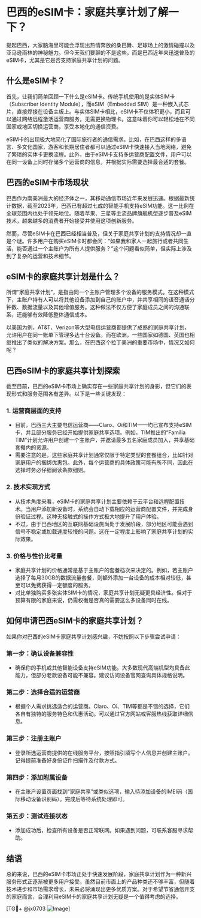 # 巴西的eSIM卡：家庭共享计划了解一下？

提起巴西，大家脑海里可能会浮现出热情奔放的桑巴舞、足球场上的激情碰撞以及亚马逊雨林的神秘魅力。但今天我们要聊的不是这些，而是巴西近年来迅速普及的eSIM卡，尤其是它是否支持家庭共享计划的问题。

## 什么是eSIM卡？

首先，让我们简单回顾一下什么是eSIM卡。传统手机使用的是实体SIM卡（Subscriber Identity Module），而eSIM（Embedded SIM）是一种嵌入式芯片，直接焊接在设备主板上。与实体SIM卡相比，eSIM卡不仅体积更小，而且可以通过网络远程激活运营商服务，无需更换物理卡。这意味着你可以轻松地在不同国家或地区切换运营商，享受本地化的通信资费。

eSIM卡的出现极大地简化了国际旅行者的通信需求。比如，在巴西这样的多语言、多文化国家，游客和长期居住者都可以通过eSIM卡快速接入当地网络，避免了繁琐的实体卡更换流程。此外，由于eSIM卡支持多运营商配置文件，用户可以在同一设备上同时存储多个运营商的信息，并根据实际需要选择最合适的套餐。

## 巴西的eSIM卡市场现状

巴西作为南美洲最大的经济体之一，其移动通信市场近年来发展迅速。根据最新统计数据，截至2023年，巴西已有超过七成的智能手机支持eSIM功能。这一比例在全球范围内也处于领先地位。随着苹果、三星等主流品牌旗舰机型逐步普及eSIM技术，越来越多的消费者开始接受并使用这项创新服务。

然而，尽管eSIM卡在巴西已经相当普及，但关于家庭共享计划的支持情况却一直是个谜。许多用户在购买eSIM卡时都会问：“如果我和家人一起旅行或者共同生活，能否通过一个主账户为所有人提供服务？”这个问题看似简单，但实际上涉及到了复杂的运营和技术细节。

## eSIM卡的家庭共享计划是什么？

所谓“家庭共享计划”，是指由同一个主账户管理多个设备的服务模式。在这种模式下，主账户持有人可以将其他设备添加到自己的账户中，并共享相同的语音通话分钟数、数据流量以及其他增值服务。这种做法不仅方便了家庭成员之间的沟通联系，还能够有效降低整体通信成本。

以美国为例，AT&T、Verizon等大型电信运营商都提供了成熟的家庭共享计划，允许用户在同一账单下管理多达十台设备。而在欧洲，一些国家如德国、英国也相继推出了类似的解决方案。那么，在巴西这个拉丁美洲的重要市场中，情况又如何呢？

## 巴西eSIM卡的家庭共享计划探索

截至目前，巴西的eSIM卡市场上确实存在一些家庭共享计划的身影，但它们的表现形式和服务范围各有差异。以下是一些关键发现：

### 1. **运营商层面的支持**
   - 目前，巴西三大主要电信运营商——Claro、Oi和TIM——均已宣布支持eSIM卡，并且部分服务已经开始提供家庭共享选项。例如，TIM推出的“Família TIM”计划允许用户创建一个主账户，并邀请最多五名家庭成员加入，共享基础套餐内的资源。
   - 需要注意的是，这些家庭共享计划通常仅限于特定类型的套餐组合，比如针对家庭用户的捆绑优惠包。此外，每个运营商的具体政策可能有所不同，因此在选择时务必仔细阅读条款细则。

### 2. **技术实现方式**
   - 从技术角度来看，eSIM卡的家庭共享计划主要依赖于云平台和远程配置技术。当用户添加新设备时，系统会自动下载相应的运营商配置文件，并完成身份验证过程。这种无接触式的操作方式极大地提升了用户体验。
   - 不过，由于巴西地区的互联网基础设施尚处于发展阶段，部分地区可能会遇到信号不稳定或加载速度较慢的问题。这在一定程度上影响了家庭共享计划的实际效果。

### 3. **价格与性价比考量**
   - 家庭共享计划的价格通常是基于主账户的套餐档次来决定的。例如，若主账户选择了每月30GB的数据流量套餐，则额外添加一台设备的成本相对较低，甚至可以免费获得一定额度的服务。
   - 对比单独购买多张实体SIM卡的情况，家庭共享计划无疑更具经济性。但对于预算有限的家庭来说，仍需权衡是否真的需要这么多设备同时在线。

## 如何申请巴西eSIM卡的家庭共享计划？

如果你对巴西的eSIM卡家庭共享计划感兴趣，不妨按照以下步骤尝试申请：

### 第一步：确认设备兼容性
   - 确保你的手机或其他智能设备支持eSIM功能。大多数现代高端机型均具备此能力，但部分老款设备可能不兼容。建议访问设备官网查询具体规格说明。

### 第二步：选择合适的运营商
   - 根据个人需求挑选适合的运营商。Claro、Oi、TIM等都是不错的选择，它们各自有独特的服务特色和优惠活动。可以通过官方网站或客服热线获取详细信息。

### 第三步：注册主账户
   - 登录所选运营商提供的在线服务平台，按照指引填写个人信息并创建主账户。记得提前准备好身份证件扫描件及付款方式。

### 第四步：添加附属设备
   - 在主账户设置页面找到“家庭共享”或类似选项，输入待添加设备的IMEI码（国际移动设备识别码）。完成后等待系统处理即可。

### 第五步：测试连接状态
   - 添加成功后，检查所有设备是否正常联网。如果遇到问题，可联系客服寻求帮助。

## 结语

总的来说，巴西的eSIM卡市场正处于快速发展阶段，家庭共享计划作为一种新兴服务形式正逐渐被更多用户接受。虽然目前市面上的产品种类还不够丰富，但随着技术进步和市场需求增长，未来必将涌现出更多优质方案。对于希望节省通信开支的家庭而言，合理利用eSIM卡的家庭共享计划无疑是一个值得考虑的选择。

[TG💪+ @jx0703 ![Image](https://github.com/user-attachments/assets/dbca1d08-cadb-493c-b0ec-ad6f7a83f270)]